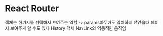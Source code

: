 # React Router

<Switch> 객체는 한가지를 선택해서 보여주는 역할 -> params아무거도 일치하지 않았을때 페이지 보여주게 할 수도 있다
History 객체
NavLink의 역동적인 움직임
